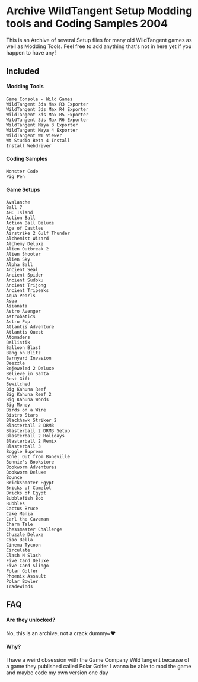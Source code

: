 
# Archive WildTangent Setup Modding tools and Coding Samples 2004

This is an Archive of several Setup files for many old WildTangent games as well as Modding Tools. Feel free to add anything that's not in here yet if you happen to have any!


## Included

#### Modding Tools
    Game Console - Wild Games
    WildTangent 3ds Max R3 Exporter
    WildTangent 3ds Max R4 Exporter
    WildTangent 3ds Max R5 Exporter
    WildTangent 3ds Max R6 Exporter
    WildTangent Maya 3 Exporter
    WildTangent Maya 4 Exporter
    WildTangent WT Viewer
    Wt Studio Beta 4 Install
    Install Webdriver

#### Coding Samples
    Monster Code
    Pig Pen

#### Game Setups
    Avalanche
    Ball 7
    ABC Island
    Action Ball
    Action Ball Deluxe
    Age of Castles
    Airstrike 2 Gulf Thunder
    Alchemist Wizard
    Alchemy Deluxe
    Alien Outbreak 2
    Alien Shooter
    Alien Sky
    Alpha Ball
    Ancient Seal
    Ancient Spider
    Ancient Sudoku
    Ancient Trijong
    Ancient Tripeaks
    Aqua Pearls
    Asea
    Asianata
    Astro Avenger
    Astrobatics
    Astro Pop
    Atlantis Adventure
    Atlantis Quest
    Atomaders
    Ballistik
    Balloon Blast
    Bang on Blitz
    Barnyard Invasion
    Beezzle
    Bejeweled 2 Deluxe
    Believe in Santa
    Best Gift
    Bewitched
    Big Kahuna Reef
    Big Kahuna Reef 2
    Big Kahuna Words
    Big Money
    Birds on a Wire
    Bistro Stars
    Blackhawk Striker 2
    Blasterball 2 DRM3
    Blasterball 2 DRM3 Setup
    Blasterball 2 Holidays
    Blasterball 2 Remix
    Blasterball 3
    Boggle Supreme
    Bone: Out from Boneville
    Bonnie's Bookstore
    Bookworm Adventures
    Bookworm Deluxe
    Bounce
    Brickshooter Egypt
    Bricks of Camelot
    Bricks of Egypt
    Bubblefish Bob
    Bubbles
    Cactus Bruce
    Cake Mania
    Carl the Caveman
    Charm Tale
    Chessmaster Challenge
    Chuzzle Deluxe
    Ciao Bella
    Cinema Tycoon
    Circulate
    Clash N Slash
    Five Card Deluxe
    Five Card Slingo
    Polar Golfer
    Phoenix Assault
    Polar Bowler
    Tradewinds

## FAQ

#### Are they unlocked?

No, this is an archive, not a crack dummy~❤️

#### Why?

I have a weird obsession with the Game Company WildTangent because of a game they published called Polar Golfer
I wanna be able to mod the game and maybe code my own version one day
